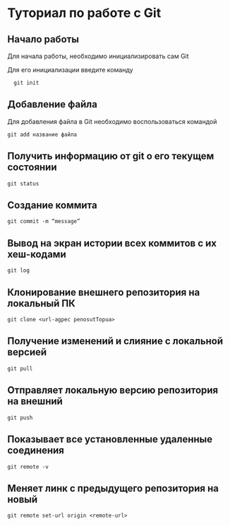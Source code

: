 # Туториал по работе с Git

## Начало работы

Для начала работы, необходимо инициализировать сам Git

Для его инициализации введите команду 

```
  git init
```

## Добавление файла

Для добавления файла в Git необходимо воспользоваться командой 

```
git add название файла
```

 ## Получить информацию от git о его текущем состоянии
 ```
git status 
```

## Cоздание коммита
```
git commit -m “message” 
```
##  Вывод на экран истории всех коммитов с их хеш-кодами
```
git log 
```
## Клонирование внешнего репозитория на локальный ПК
```
git clone <url-agpec penosutTopua> 
```

## Получение изменений и слияние с локальной версией
```
git pull 
```
## Отправляет локальную версию репозитория на внешний
```
git push 
```

## Показывает все установленные удаленные соединения
```
git remote -v 
```

## Меняет линк с предыдущего репозитория на новый
```
git remote set-url origin <remote-url>
```


